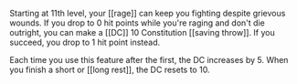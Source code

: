 Starting at 11th level, your [[rage]] can keep you fighting despite grievous wounds. If you drop to 0 hit points while you're raging and don't die outright, you can make a [[DC]] 10 Constitution [[saving throw]]. If you succeed, you drop to 1 hit point instead.

Each time you use this feature after the first, the DC increases by 5. When you finish a short or [[long rest]], the DC resets to 10.